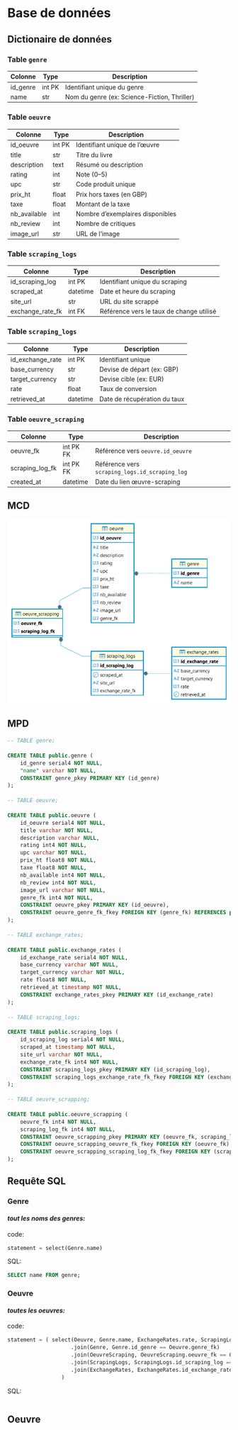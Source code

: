 # Base de données

## Dictionaire de données

### Table `genre`

|Colonne|Type|Description|
|---|---|---|
|id_genre|int PK|Identifiant unique du genre|
|name|str|Nom du genre (ex: Science-Fiction, Thriller)|

### Table `oeuvre`

|Colonne|Type|Description|
|---|---|---|
|id_oeuvre|int PK|Identifiant unique de l’œuvre|
|title|str|Titre du livre|
|description|text|Résumé ou description|
|rating|int|Note (0–5)|
|upc|str|Code produit unique|
|prix_ht|float|Prix hors taxes (en GBP)|
|taxe|float|Montant de la taxe|
|nb_available|int|Nombre d’exemplaires disponibles|
|nb_review|int|Nombre de critiques|
|image_url|str|URL de l’image|

### Table `scraping_logs`
|Colonne|Type|Description|
|---|---|---|
|id_scraping_log|int PK|Identifiant unique du scraping|
|scraped_at|datetime|Date et heure du scraping|
|site_url|str|URL du site scrappé|
|exchange_rate_fk|int FK|Référence vers le taux de change utilisé|

### Table `scraping_logs`
|Colonne|Type|Description|
|---|---|---|
|id_exchange_rate|int PK|Identifiant unique|
|base_currency|str|Devise de départ (ex: GBP)|
|target_currency|str|Devise cible (ex: EUR)|
|rate|float|Taux de conversion|
|retrieved_at|datetime|Date de récupération du taux|

### Table `oeuvre_scraping`
|Colonne|Type|Description|
|---|---|---|
|oeuvre_fk|int PK FK|Référence vers `oeuvre.id_oeuvre`|
|scraping_log_fk|int PK FK|Référence vers `scraping_logs.id_scraping_log`|
|created_at|datetime|Date du lien œuvre-scraping|

## MCD

![MCD](../README/images/mcd.png)

## MPD

```SQL
-- TABLE genre;

CREATE TABLE public.genre (
	id_genre serial4 NOT NULL,
	"name" varchar NOT NULL,
	CONSTRAINT genre_pkey PRIMARY KEY (id_genre)
);

-- TABLE oeuvre;

CREATE TABLE public.oeuvre (
	id_oeuvre serial4 NOT NULL,
	title varchar NOT NULL,
	description varchar NULL,
	rating int4 NOT NULL,
	upc varchar NOT NULL,
	prix_ht float8 NOT NULL,
	taxe float8 NOT NULL,
	nb_available int4 NOT NULL,
	nb_review int4 NOT NULL,
	image_url varchar NOT NULL,
	genre_fk int4 NOT NULL,
	CONSTRAINT oeuvre_pkey PRIMARY KEY (id_oeuvre),
	CONSTRAINT oeuvre_genre_fk_fkey FOREIGN KEY (genre_fk) REFERENCES public.genre(id_genre)
);

-- TABLE exchange_rates;

CREATE TABLE public.exchange_rates (
	id_exchange_rate serial4 NOT NULL,
	base_currency varchar NOT NULL,
	target_currency varchar NOT NULL,
	rate float8 NOT NULL,
	retrieved_at timestamp NOT NULL,
	CONSTRAINT exchange_rates_pkey PRIMARY KEY (id_exchange_rate)
);

-- TABLE scraping_logs;

CREATE TABLE public.scraping_logs (
	id_scraping_log serial4 NOT NULL,
	scraped_at timestamp NOT NULL,
	site_url varchar NOT NULL,
	exchange_rate_fk int4 NOT NULL,
	CONSTRAINT scraping_logs_pkey PRIMARY KEY (id_scraping_log),
	CONSTRAINT scraping_logs_exchange_rate_fk_fkey FOREIGN KEY (exchange_rate_fk) REFERENCES public.exchange_rates(id_exchange_rate)
);

-- TABLE oeuvre_scrapping;

CREATE TABLE public.oeuvre_scrapping (
	oeuvre_fk int4 NOT NULL,
	scraping_log_fk int4 NOT NULL,
	CONSTRAINT oeuvre_scrapping_pkey PRIMARY KEY (oeuvre_fk, scraping_log_fk),
	CONSTRAINT oeuvre_scrapping_oeuvre_fk_fkey FOREIGN KEY (oeuvre_fk) REFERENCES public.oeuvre(id_oeuvre),
	CONSTRAINT oeuvre_scrapping_scraping_log_fk_fkey FOREIGN KEY (scraping_log_fk) REFERENCES public.scraping_logs(id_scraping_log)
);
```

## Requête SQL


### Genre

#### *tout les noms des genres:*

code:
```python
statement = select(Genre.name)
```

SQL:
```SQL
SELECT name FROM genre;
```

### Oeuvre

#### *toutes les oeuvres:*

code:
```python
statement = ( select(Oeuvre, Genre.name, ExchangeRates.rate, ScrapingLogs.scraped_at)
                    .join(Genre, Genre.id_genre == Oeuvre.genre_fk)
                    .join(OeuvreScraping, OeuvreScraping.oeuvre_fk == Oeuvre.id_oeuvre)
                    .join(ScrapingLogs, ScrapingLogs.id_scraping_log == OeuvreScraping.scraping_log_fk)
                    .join(ExchangeRates, ExchangeRates.id_exchange_rate == ScrapingLogs.exchange_rate_fk)
                 )
```

SQL:
```SQL

```

## Oeuvre